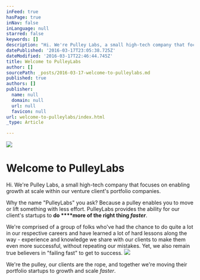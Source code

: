 ```yaml
---
inFeed: true
hasPage: true
inNav: false
inLanguage: null
starred: false
keywords: []
description: "Hi. We're Pulley Labs, a small high-tech company that focuses on enabling growth at scale within our\_venture\_client's portfolio companies."
datePublished: '2016-03-17T23:05:38.725Z'
dateModified: '2016-03-17T22:46:44.745Z'
title: Welcome to PulleyLabs
author: []
sourcePath: _posts/2016-03-17-welcome-to-pulleylabs.md
published: true
authors: []
publisher:
  name: null
  domain: null
  url: null
  favicon: null
url: welcome-to-pulleylabs/index.html
_type: Article

---
```

![](https://the-grid-user-content.s3-us-west-2.amazonaws.com/0be7ab14-cb54-481b-be7b-8aa9048632f2.jpg)

# Welcome to PulleyLabs

Hi. We're Pulley Labs, a small high-tech company that focuses on enabling growth at scale within our venture client's portfolio companies.

Why the name "PulleyLabs" you ask? Because a pulley enables you to move or lift something with less effort. PulleyLabs provides the ability for our client's startups to **do ****more of the right thing _faster_**.

We're comprised of a group of folks who've had the chance to do quite a lot in our respective careers and have learned a lot of hard lessons along the way - experience and knowledge we share with our clients to make them even more successful, without repeating our mistakes. Yet, we also remain true believers in "failing fast" to get to success.
![](https://the-grid-user-content.s3-us-west-2.amazonaws.com/f0f01d7a-9030-40af-8bac-3e8eaa7eb4d3.jpg)

We're the pulley, our clients are the rope, and together we're moving their portfolio startups to growth and scale _faster_.